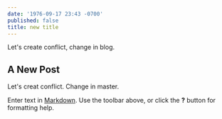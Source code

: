 ```yaml
---
date: '1976-09-17 23:43 -0700'
published: false
title: new title
---
```

Let's create conflict, change in blog.

## A New Post

Let's creat conflict. Change in master.

Enter text in [Markdown](http://daringfireball.net/projects/markdown/). Use the toolbar above, or click the **?** button for formatting help.
